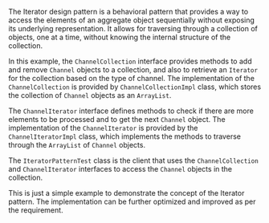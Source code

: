 The Iterator design pattern is a behavioral pattern that provides a way to access the elements 
of an aggregate object sequentially without exposing its underlying representation. 
It allows for traversing through a collection of objects, one at a time, without knowing 
the internal structure of the collection.



In this example, the `ChannelCollection` interface provides methods to add and remove `Channel` objects to a collection, and also to retrieve an `Iterator` for the collection based on the type of channel. The implementation of the `ChannelCollection` is provided by `ChannelCollectionImpl` class, which stores the collection of `Channel` objects as an `ArrayList`.

The `ChannelIterator` interface defines methods to check if there are more elements to be processed and to get the next `Channel` object. The implementation of the `ChannelIterator` is provided by the `ChannelIteratorImpl` class, which implements the methods to traverse through the `ArrayList` of `Channel` objects.

The `IteratorPatternTest` class is the client that uses the `ChannelCollection` and `ChannelIterator` interfaces to access the `Channel` objects in the collection.

This is just a simple example to demonstrate the concept of the Iterator pattern. The implementation can be further optimized and improved as per the requirement.
